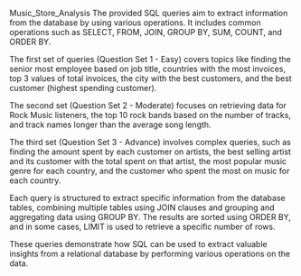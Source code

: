 Music_Store_Analysis
The provided SQL queries aim to extract information from the database by using various operations. It includes common operations such as SELECT, FROM, JOIN, GROUP BY, SUM, COUNT, and ORDER BY.

The first set of queries (Question Set 1 - Easy) covers topics like finding the senior most employee based on job title, countries with the most invoices, top 3 values of total invoices, the city with the best customers, and the best customer (highest spending customer).

The second set (Question Set 2 - Moderate) focuses on retrieving data for Rock Music listeners, the top 10 rock bands based on the number of tracks, and track names longer than the average song length.

The third set (Question Set 3 - Advance) involves complex queries, such as finding the amount spent by each customer on artists, the best selling artist and its customer with the total spent on that artist, the most popular music genre for each country, and the customer who spent the most on music for each country.

Each query is structured to extract specific information from the database tables, combining multiple tables using JOIN clauses and grouping and aggregating data using GROUP BY. The results are sorted using ORDER BY, and in some cases, LIMIT is used to retrieve a specific number of rows.

These queries demonstrate how SQL can be used to extract valuable insights from a relational database by performing various operations on the data.
